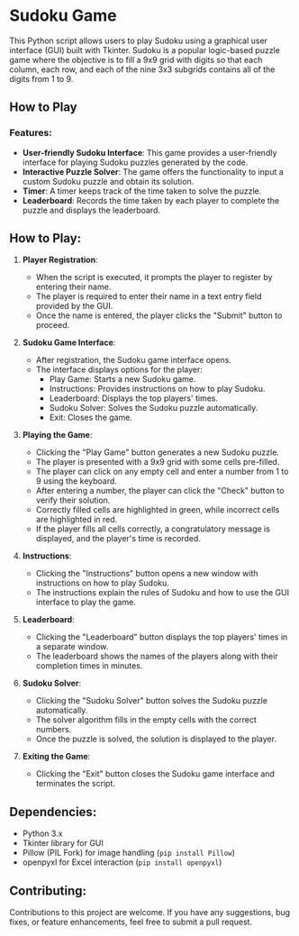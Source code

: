 # Sudoku Game

This Python script allows users to play Sudoku using a graphical user interface (GUI) built with Tkinter. Sudoku is a popular logic-based puzzle game where the objective is to fill a 9x9 grid with digits so that each column, each row, and each of the nine 3x3 subgrids contains all of the digits from 1 to 9.

## How to Play

### Features:

- **User-friendly Sudoku Interface**: This game provides a user-friendly interface for playing Sudoku puzzles generated by the code.
- **Interactive Puzzle Solver**: The game offers the functionality to input a custom Sudoku puzzle and obtain its solution.
- **Timer**: A timer keeps track of the time taken to solve the puzzle.
- **Leaderboard**: Records the time taken by each player to complete the puzzle and displays the leaderboard.

## How to Play:

1. **Player Registration**:
   - When the script is executed, it prompts the player to register by entering their name.
   - The player is required to enter their name in a text entry field provided by the GUI.
   - Once the name is entered, the player clicks the "Submit" button to proceed.

2. **Sudoku Game Interface**:
   - After registration, the Sudoku game interface opens.
   - The interface displays options for the player:
     - Play Game: Starts a new Sudoku game.
     - Instructions: Provides instructions on how to play Sudoku.
     - Leaderboard: Displays the top players' times.
     - Sudoku Solver: Solves the Sudoku puzzle automatically.
     - Exit: Closes the game.

3. **Playing the Game**:
   - Clicking the "Play Game" button generates a new Sudoku puzzle.
   - The player is presented with a 9x9 grid with some cells pre-filled.
   - The player can click on any empty cell and enter a number from 1 to 9 using the keyboard.
   - After entering a number, the player can click the "Check" button to verify their solution.
   - Correctly filled cells are highlighted in green, while incorrect cells are highlighted in red.
   - If the player fills all cells correctly, a congratulatory message is displayed, and the player's time is recorded.

4. **Instructions**:
   - Clicking the "Instructions" button opens a new window with instructions on how to play Sudoku.
   - The instructions explain the rules of Sudoku and how to use the GUI interface to play the game.

5. **Leaderboard**:
   - Clicking the "Leaderboard" button displays the top players' times in a separate window.
   - The leaderboard shows the names of the players along with their completion times in minutes.

6. **Sudoku Solver**:
   - Clicking the "Sudoku Solver" button solves the Sudoku puzzle automatically.
   - The solver algorithm fills in the empty cells with the correct numbers.
   - Once the puzzle is solved, the solution is displayed to the player.

7. **Exiting the Game**:
   - Clicking the "Exit" button closes the Sudoku game interface and terminates the script.

## Dependencies:

- Python 3.x
- Tkinter library for GUI
- Pillow (PIL Fork) for image handling (`pip install Pillow`)
- openpyxl for Excel interaction (`pip install openpyxl`)

## Contributing:

Contributions to this project are welcome. If you have any suggestions, bug fixes, or feature enhancements, feel free to submit a pull request. 
